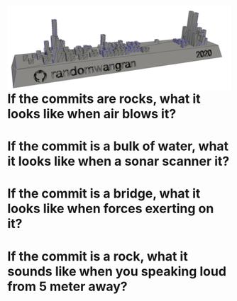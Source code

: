 <img src="banner.png" align="right">

# If the commits are rocks, what it looks like when air blows it?
# If the commit is a bulk of water, what it looks like when a sonar scanner it?
# If the commit is a bridge, what it looks like when forces exerting on it?
# If the commit is a rock, what it sounds like when you speaking loud from 5 meter away?
